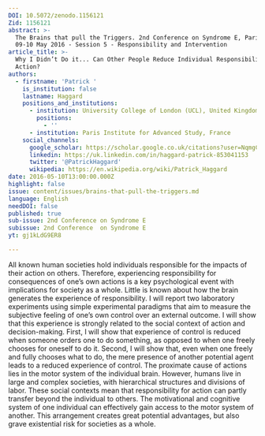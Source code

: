 ```yaml
---
DOI: 10.5072/zenodo.1156121
Zid: 1156121
abstract: >-
  The Brains that pull the Triggers. 2nd Conference on Syndrome E, Paris IAS,
  09-10 May 2016 - Session 5 - Responsibility and Intervention
article_title: >-
  Why I Didn’t Do it... Can Other People Reduce Individual Responsibility for
  Action?
authors:
  - firstname: 'Patrick '
    is_institution: false
    lastname: Haggard
    positions_and_institutions:
      - institution: University College of London (UCL), United Kingdom
        positions:
          - ''
      - institution: Paris Institute for Advanced Study, France
    social_channels:
      google_scholar: https://scholar.google.co.uk/citations?user=NqmgC9gAAAAJ&hl=en
      linkedin: https://uk.linkedin.com/in/haggard-patrick-853041153
      twitter: '@PatrickHaggard'
      wikipedia: https://en.wikipedia.org/wiki/Patrick_Haggard
date: 2016-05-10T13:00:00.000Z
highlight: false
issue: content/issues/brains-that-pull-the-triggers.md
language: English
needDOI: false
published: true
sub-issue: 2nd Conference on Syndrome E
subissue: 2nd Conference  on Syndrome E
yt: gj1kLdG9ER8

---
```


All known human societies hold individuals responsible for the impacts of their action on others. Therefore, experiencing responsibility for consequences of one’s own actions is a key psychological event with implications for society as a whole. Little is known about how the brain generates the experience of responsibility. I will report two laboratory experiments using simple experimental paradigms that aim to measure the subjective feeling of one’s own control over an external outcome. I will show that this experience is strongly related to the social context of action and decision-making. First, I will show that experience of control is reduced when someone orders one to do something, as opposed to when one freely chooses for oneself to do it. Second, I will show that, even when one freely and fully chooses what to do, the mere presence of another potential agent leads to a reduced experience of control. The proximate cause of actions lies in the motor system of the individual brain. However, humans live in large and complex societies, with hierarchical structures and divisions of labor. These social contexts mean that responsibility for action can partly transfer beyond the individual to others. The motivational and cognitive system of one individual can effectively gain access to the motor system of another. This arrangement creates great potential advantages, but also grave existential risk for societies as a whole.

<Youtube yt="gj1kLdG9ER8" caption="Why I Didn’t Do it... Can Other People Reduce Individual Responsibility for Action?"></Youtube>